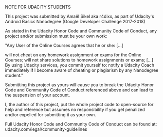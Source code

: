 NOTE FOR UDACITY STUDENTS

This project was submitted by Amaël Sikel aka r4dixx, as part of Udacity's Android Basics Nanodegree (Google Developer Challenge 2017-2018)

As stated in the Udacity Honor Code and Community Code of Conduct, any project and/or submission must be your own work:

"Any User of the Online Courses agrees that he or she: [...]

will not cheat on any homework assignment or exams for the Online Courses;
will not share solutions to homework assignments or exams; [...] By using Udacity services, you commit yourself to:
notify a Udacity Coach immediately if I become aware of cheating or plagiarism by any Nanodegree student."

Submitting this project as yours will cause you to break the Udacity Honor Code and Community Code of Conduct referenced above and can lead to the suspension of your account.

I, the author of this project, put the whole project code to open-source for help and reference but assumes no responsibility if you get penalized and/or expelled for submitting it as your own.

Full Udacity Honor Code and Community Code of Conduct can be found at: 
udacity.com/legal/community-guidelines